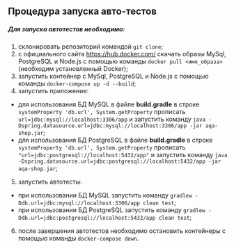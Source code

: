## **Процедура запуска авто-тестов**

##### Для запуска автотестов необходимо:

1. склонировать репозиторий командой `git clone`;
2. с официального сайта https://hub.docker.com/ скачать образы MySql, PostgreSQL и Node.js с помощью команды `docker pull <имя_образа>` (необходим установленный Docker);
3. запустить контейнер с MySql, PostgreSQL и Node.js с помощью команды `docker-compose up -d --build`;
4. запустить приложение:  
* для использования БД MySQL в файле **build.gradle** в строке `systemProperty 'db.url', System.getProperty` прописать `url=jdbc:mysql://localhost:3306/app` и запустить команду `java -Dspring.datasource.url=jdbc:mysql://localhost:3306/app -jar aqa-shop.jar`;
* для использования БД PostgreSQL в файле **build.gradle** в строке `systemProperty 'db.url', System.getProperty` прописать `"url=jdbc:postgresql://localhost:5432/app"` и запустить команду `java -Dspring.datasource.url=jdbc:postgresql://localhost:5432/app -jar aqa-shop.jar`;
5. запустить автотесты:
* при использовании БД MySQL запустить команду `gradlew -Ddb.url=jdbc:mysql://localhost:3306/app clean test`;
* при использовании БД PostgreSQL запустить команду `gradlew -Ddb.url=jdbc:postgresql://localhost:5432/app clean test`;
6. после завершения автотестов необходимо остановить контейнеры с помощью команды `docker-compose down`.